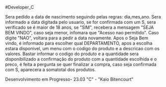 #Developer_C

Sera pedido a data de nascimento seguindo pelas regras: dia,mes,ano.
Sera informado a data digitada pelo usuario, se for confirmada com um S,
sera verificado se é maior de 18 anos, se "SIM", recebera a mensagem "SEJA BEM VINDO",
caso seja menor, infomara que "Acesso nao permitido".
Caso digite "NAO", voltara para a pedir a data novamente.
Apos o Seja Bem vindo, é informado para escolher qual DEPARTAMENTO, apos a escolha estara disponivel,
um menu com o codigo do produto e a descricao com os valores.
Bastar informar o codigo do produto e a quantidade sera disponibilizado a confirmação do produto com a quantidade escolhida e o preco,
é feita a pergunta se quer finalizar a compra, caso seja confirmada com S, aparecera a somatotal dos produtos.

Desenvolvimento em Progresso- 23.03 "C" - "Kaio Bitencourt"

